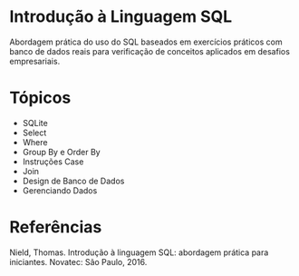 # Introdução à Linguagem SQL
Abordagem prática do uso do SQL baseados em exercícios práticos com banco de dados reais para verificação de conceitos aplicados em desafios empresariais.

# Tópicos 
- SQLite
- Select
- Where 
- Group By e Order By
- Instruções Case
- Join
- Design de Banco de Dados
- Gerenciando Dados

# Referências
Nield, Thomas. Introdução à linguagem SQL: abordagem prática para iniciantes. Novatec: São Paulo, 2016. 

